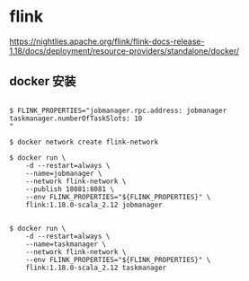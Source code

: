 # flink

https://nightlies.apache.org/flink/flink-docs-release-1.18/docs/deployment/resource-providers/standalone/docker/

## docker 安装

```

$ FLINK_PROPERTIES="jobmanager.rpc.address: jobmanager
taskmanager.numberOfTaskSlots: 10
"

$ docker network create flink-network

$ docker run \
    -d --restart=always \
    --name=jobmanager \
    --network flink-network \
    --publish 18081:8081 \
    --env FLINK_PROPERTIES="${FLINK_PROPERTIES}" \
    flink:1.18.0-scala_2.12 jobmanager
    
    
$ docker run \
    -d --restart=always \
    --name=taskmanager \
    --network flink-network \
    --env FLINK_PROPERTIES="${FLINK_PROPERTIES}" \
    flink:1.18.0-scala_2.12 taskmanager

```